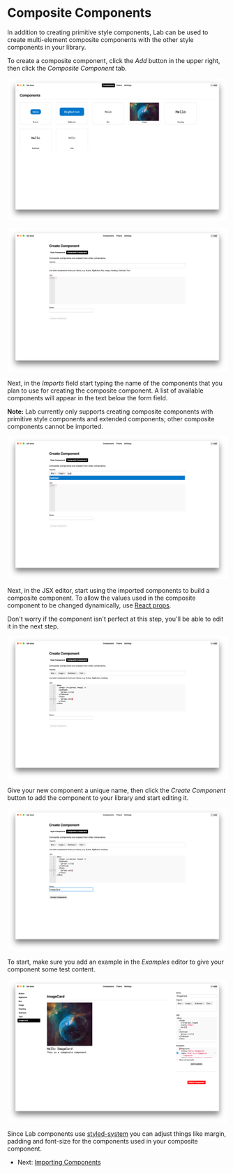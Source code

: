 
# Composite Components

In addition to creating primitive style components,
Lab can be used to create multi-element composite components
with the other style components in your library.

To create a composite component, click the *Add* button in the upper right,
then click the *Composite Component* tab.

![library view](images/composite-library.png)

![composite component tab](images/composite-tab.png)

Next, in the *Imports* field start typing the name of the components that
you plan to use for creating the composite component.
A list of available components will appear in the text below the form field.

**Note:** Lab currently only supports creating composite components with primitive style components and extended components;
other composite components cannot be imported.

![composite component imports field](images/composite-imports.png)

Next, in the JSX editor, start using the imported components to build a composite component.
To allow the values used in the composite component to be changed dynamically, use [React props][react-props].

Don't worry if the component isn't perfect at this step, you'll be able to edit it in the next step.

![composite component JSX field](images/composite-jsx.png)

Give your new component a unique name, then click the *Create Component* button to add the component to your library and start editing it.

![composite component name field](images/composite-name.png)

To start, make sure you add an example in the *Examples* editor to give your component some test content.

![composite component examples](images/composite-examples.png)

Since Lab components use [styled-system][system] you can adjust things like margin, padding and font-size for the components
used in your composite component.


- Next: [Importing Components](importing.md)

[system]: https://github.com/jxnblk/styled-system
[react-props]: https://reactjs.org/docs/components-and-props.html

